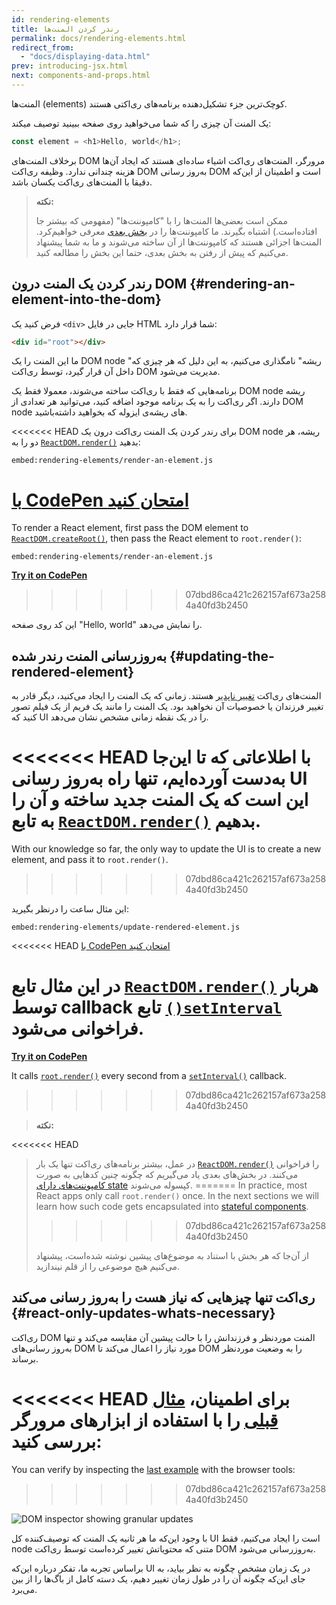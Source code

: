 ```yaml
---
id: rendering-elements
title: رندر کردن المنت‌ها
permalink: docs/rendering-elements.html
redirect_from:
  - "docs/displaying-data.html"
prev: introducing-jsx.html
next: components-and-props.html
---
```


المنت‌ها (elements) کوچک‌ترین جزء تشکیل‌دهنده برنامه‌های ری‌اکتی هستند.

یک المنت آن‌ چیزی را که شما می‌خواهید روی صفحه ببینید توصیف میکند:

```js
const element = <h1>Hello, world</h1>;
```

برخلاف المنت‌های ‌DOM مرورگر، المنت‌های ری‌اکت اشیاء ساده‌ای هستند که ایجاد آن‌ها هزینه چندانی ندارد. وظیفه ری‌اکت DOM به‌روز رسانی DOM است و اطمینان از این‌که دقیقا با المنت‌های ری‌اکت یکسان باشد.

>**نکته:**
>
>ممکن است بعضی‌ها المنت‌ها را با "کامپوننت‌ها" (مفهومی که بیشتر جا افتاده‌است.) اشتباه بگیرند. ما کامپوننت‌ها را در [بخش بعدی](/docs/components-and-props.html) معرفی خواهیم‌کرد. المنت‌ها اجزائی هستند که کامپوننت‌ها از آن ساخته می‌شوند و ما به شما پیشنهاد می‌کنیم که پیش از رفتن به بخش بعدی، حتما این بخش را مطالعه کنید.

## رندر کردن یک المنت درون DOM {#rendering-an-element-into-the-dom}

فرض کنید یک `<div>` جایی در فایل HTML شما قرار دارد:

```html
<div id="root"></div>
```

ما این المنت‌ را یک DOM node "ریشه" نامگذاری می‌کنیم، به این دلیل‌ که هر چیزی که داخل آن قرار گیرد، توسط ری‌اکت DOM مدیریت می‌شود.

برنامه‌هایی که فقط با ری‌اکت ساخته می‌شوند، معمولا فقط یک DOM node ریشه دارند. اگر ری‌اکت را به یک برنامه موجود اضافه کنید، می‌توانید هر تعدادی از DOM node های ریشه‌ی ایزوله که بخواهید داشته‌باشید.

<<<<<<< HEAD
برای رندر کردن یک المنت ری‌اکت درون یک DOM node ریشه، هر دو را به [`ReactDOM.render()`](/docs/react-dom.html#render) بدهید:

`embed:rendering-elements/render-an-element.js`

[با CodePen امتحان کنید](codepen://rendering-elements/render-an-element)
=======
To render a React element, first pass the DOM element to [`ReactDOM.createRoot()`](/docs/react-dom-client.html#createroot), then pass the React element to `root.render()`:

`embed:rendering-elements/render-an-element.js`

**[Try it on CodePen](https://codepen.io/gaearon/pen/ZpvBNJ?editors=1010)**
>>>>>>> 07dbd86ca421c262157af673a2584a40fd3b2450

این کد روی صفحه "Hello, world" را نمایش می‌دهد.

## به‌روز‌رسانی المنت رندر شده {#updating-the-rendered-element}

المنت‌های ری‌اکت [تغییر ناپدیر](https://en.wikipedia.org/wiki/Immutable_object) هستند. زمانی که یک المنت را ایجاد می‌کنید، دیگر قادر به تغییر فرزندان یا خصوصیات آن نخواهید بود. یک المنت را مانند یک فریم از یک فیلم تصور کنید که UI را در یک نقطه زمانی مشخص نشان می‌دهد.

<<<<<<< HEAD
با اطلاعاتی که تا این‌جا به‌دست آورده‌ایم، تنها راه به‌روز رسانی UI این است که یک المنت جدید ساخته و آن را به تابع [`ReactDOM.render()`](/docs/react-dom.html#render) بدهیم.
=======
With our knowledge so far, the only way to update the UI is to create a new element, and pass it to `root.render()`.
>>>>>>> 07dbd86ca421c262157af673a2584a40fd3b2450

این مثال ساعت را درنظر بگیرید:

`embed:rendering-elements/update-rendered-element.js`

<<<<<<< HEAD
[با CodePen امتحان کنید](codepen://rendering-elements/update-rendered-element)

در این مثال تابع [`ReactDOM.render()`](/docs/react-dom.html#render) هربار توسط callback تابع [`()setInterval`](https://developer.mozilla.org/en-US/docs/Web/API/WindowTimers/setInterval) فراخوانی می‌شود.
=======
**[Try it on CodePen](https://codepen.io/gaearon/pen/gwoJZk?editors=1010)**

It calls [`root.render()`](/docs/react-dom.html#render) every second from a [`setInterval()`](https://developer.mozilla.org/en-US/docs/Web/API/WindowTimers/setInterval) callback.
>>>>>>> 07dbd86ca421c262157af673a2584a40fd3b2450

>**نکته:**
>
<<<<<<< HEAD
> در عمل، بیشتر برنامه‌های ری‌اکت تنها یک بار [`ReactDOM.render()`](/docs/react-dom.html#render) را فراخوانی می‌کنند. در بخش‌های بعدی یاد می‌گیریم که چگونه چنین کد‌هایی به صورت [کامپوننت‌های دارای state](/docs/state-and-lifecycle.html) کپسوله می‌شوند.
=======
>In practice, most React apps only call `root.render()` once. In the next sections we will learn how such code gets encapsulated into [stateful components](/docs/state-and-lifecycle.html).
>>>>>>> 07dbd86ca421c262157af673a2584a40fd3b2450
>
> از آن‌جا که هر بخش با استناد به موضوع‌های پیشین نوشته‌ شده‌است، پیشنهاد می‌کنیم هیچ موضوعی را از قلم نیندازید.

## ری‌اکت تنها چیز‌هایی که نیاز‌ هست را به‌روز رسانی می‌کند {#react-only-updates-whats-necessary}

ری‌اکت DOM المنت موردنظر و فرزندانش را با حالت پیشین آن مقایسه می‌کند و تنها به‌روز رسانی‌های DOM مورد نیاز را اعمال می‌کند تا ‌DOM را به وضعیت موردنظر برساند.

<<<<<<< HEAD
برای اطمینان، [مثال قبلی](codepen://rendering-elements/update-rendered-element) را با استفاده از ابزارهای مرورگر بررسی کنید:
=======
You can verify by inspecting the [last example](https://codepen.io/gaearon/pen/gwoJZk?editors=1010) with the browser tools:
>>>>>>> 07dbd86ca421c262157af673a2584a40fd3b2450

![DOM inspector showing granular updates](../images/docs/granular-dom-updates.gif)

با وجود این‌که ما هر ثانیه یک المنت که توصیف‌کننده کل UI است را ایجاد می‌کنیم، فقط node متنی که محتویاتش تغییر کرده‌است توسط ری‌اکت DOM به‌روز‌رسانی می‌شود.

براساس تجربه ما، تفکر درباره این‌که UI در یک زمان مشخص چگونه به نظر بیاید، به جای این‌که چگونه آن را در طول زمان تغییر دهیم، یک دسته کامل از باگ‌ها را از بین می‌برد.
